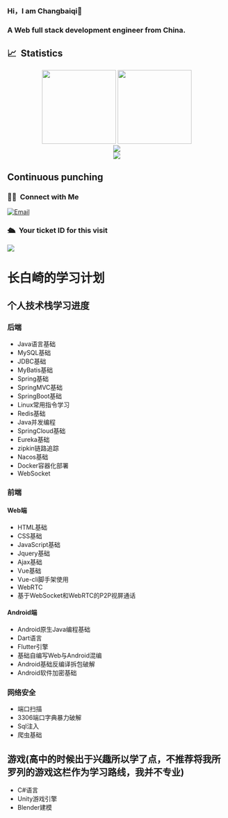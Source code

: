 ### Hi，I am Changbaiqi👋
### A Web full stack development engineer from China.
## 📈 &nbsp;Statistics
<!-- <img width="500px"  alt="GitHub Stats" src="https://github-readme-stats.vercel.app/api?username=Changbaiqi&count_private=true&show_icons=true"/> -->
<div align="center">
<span>  </span>
<img height="170px" src="https://github-readme-stats.vercel.app/api?username=Changbaiqi&count_private=true&show_icons=true" /><span>  </span>
<img height="170px" src="https://github-readme-stats.vercel.app/api/top-langs/?username=Changbaiqi&layout=compact&langs_count=8" />
<span>  </span>

 <div align="center">
    <img  src="https://github-readme-streak-stats.herokuapp.com/?user=Changbaiqi" />
</div>
    
</div>
<div align="center">
    <img src="https://activity-graph.herokuapp.com/graph?username=Changbaiqi&theme=minimal" />
</div>

## Continuous punching


### 🤝🏻 &nbsp;Connect with Me

<a href="mailto:2084069833@qq.com"><img alt="Email" src="https://img.shields.io/badge/Email-2084069833@qq.com-blue?style=flat-square&logo=gmail"></a>

### 🛳 &nbsp;Your ticket ID for this visit

<img src="https://profile-counter.glitch.me/Changbaiqi/count.svg" />

# 长白崎的学习计划
## 个人技术栈学习进度
### 后端
* Java语言基础
* MySQL基础
* JDBC基础
* MyBatis基础
* Spring基础
* SpringMVC基础
* SpringBoot基础
* Linux常用指令学习
* Redis基础
* Java并发编程
* SpringCloud基础
* Eureka基础
* zipkin链路追踪
* Nacos基础
* Docker容器化部署
* WebSocket

### 前端
#### Web端
* HTML基础
* CSS基础
* JavaScript基础
* Jquery基础
* Ajax基础
* Vue基础
* Vue-cli脚手架使用
* WebRTC
* 基于WebSocket和WebRTC的P2P视屏通话

#### Android端
* Android原生Java编程基础
* Dart语言
* Flutter引擎
* 基础自编写Web与Android混编
* Android基础反编译拆包破解
* Android软件加密基础

### 网络安全
* 端口扫描
* 3306端口字典暴力破解
* Sql注入
* 爬虫基础

## 游戏(高中的时候出于兴趣所以学了点，不推荐将我所罗列的游戏这栏作为学习路线，我并不专业)
* C#语言
* Unity游戏引擎
* Blender建模

<!--
**Changbaiqi/Changbaiqi** is a ✨ _special_ ✨ repository because its `README.md` (this file) appears on your GitHub profile.

Here are some ideas to get you started:

- 🔭 I’m currently working on ...
- 🌱 I’m currently learning ...
- 👯 I’m looking to collaborate on ...
- 🤔 I’m looking for help with ...
- 💬 Ask me about ...
- 📫 How to reach me: ...
- 😄 Pronouns: ...
- ⚡ Fun fact: ...
-->
